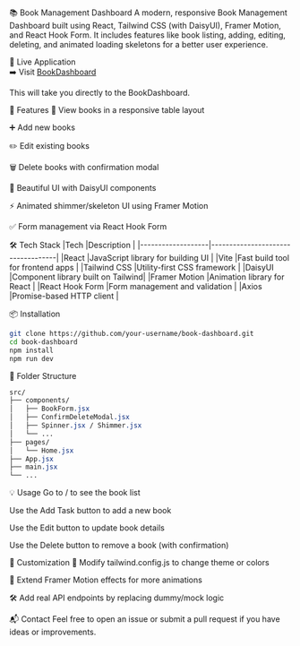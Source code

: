 📚 Book Management Dashboard
A modern, responsive Book Management Dashboard built using React, Tailwind CSS (with DaisyUI), Framer Motion, and React Hook Form. It includes features like book listing, adding, editing, deleting, and animated loading skeletons for a better user experience.

🔗 Live Application  
➡️ Visit [BookDashboard](https://book-dashboard-gamma.vercel.app/)

This will take you directly to the BookDashboard.

🚀 Features
📖 View books in a responsive table layout

➕ Add new books

✏️ Edit existing books

🗑️ Delete books with confirmation modal

🎨 Beautiful UI with DaisyUI components

⚡ Animated shimmer/skeleton UI using Framer Motion

✅ Form management via React Hook Form

🛠️ Tech Stack
|Tech	            |Description                        |
|-------------------|-----------------------------------|
|React	            |JavaScript library for building UI |
|Vite	            |Fast build tool for frontend apps  |
|Tailwind CSS	    |Utility-first CSS framework        |
|DaisyUI	        |Component library built on Tailwind|
|Framer Motion	    |Animation library for React        |
|React Hook Form	|Form management and validation     |
|Axios	            |Promise-based HTTP client          |

📦 Installation
```bash
git clone https://github.com/your-username/book-dashboard.git
cd book-dashboard
npm install
npm run dev
```
📁 Folder Structure
```css
src/
├── components/
│   ├── BookForm.jsx
│   ├── ConfirmDeleteModal.jsx
│   ├── Spinner.jsx / Shimmer.jsx
│   └── ...
├── pages/
│   └── Home.jsx
├── App.jsx
├── main.jsx
└── ...
```
💡 Usage
Go to / to see the book list

Use the Add Task button to add a new book

Use the Edit button to update book details

Use the Delete button to remove a book (with confirmation)

🔧 Customization
💅 Modify tailwind.config.js to change theme or colors

🧠 Extend Framer Motion effects for more animations

🛠️ Add real API endpoints by replacing dummy/mock logic

📬 Contact
Feel free to open an issue or submit a pull request if you have ideas or improvements.

